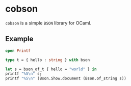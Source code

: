 cobson
======

`cobson` is a simple `BSON` library for OCaml.


Example
-------

```ocaml
open Printf

type t = { hello : string } with bson

let s = bson_of_t { hello = "world" } in
printf "%S\n" s;
printf "%S\n" (Bson.Show.document (Bson.of_string s))
```
